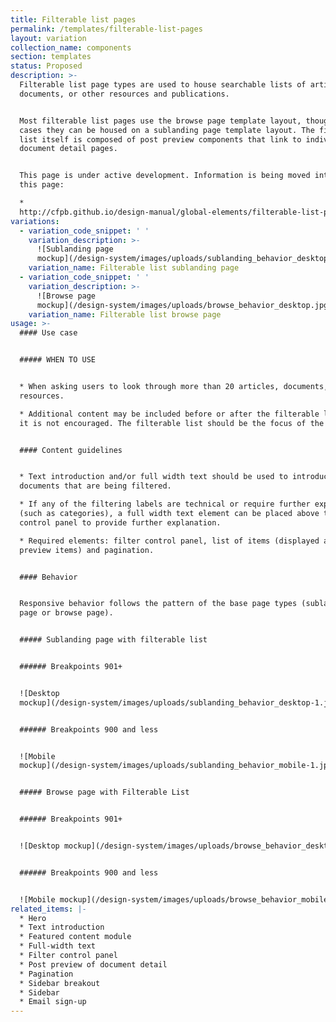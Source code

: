 ```yaml
---
title: Filterable list pages
permalink: /templates/filterable-list-pages
layout: variation
collection_name: components
section: templates
status: Proposed
description: >-
  Filterable list page types are used to house searchable lists of articles,
  documents, or other resources and publications.


  Most filterable list pages use the browse page template layout, though in rare
  cases they can be housed on a sublanding page template layout. The filterable
  list itself is composed of post preview components that link to individual
  document detail pages.


  This page is under active development. Information is being moved into it from
  this page:

  *
  http://cfpb.github.io/design-manual/global-elements/filterable-list-pages.html
variations:
  - variation_code_snippet: ' '
    variation_description: >-
      ![Sublanding page
      mockup](/design-system/images/uploads/sublanding_behavior_desktop-1.jpg)
    variation_name: Filterable list sublanding page
  - variation_code_snippet: ' '
    variation_description: >-
      ![Browse page
      mockup](/design-system/images/uploads/browse_behavior_desktop.jpg)
    variation_name: Filterable list browse page
usage: >-
  #### Use case


  ##### WHEN TO USE


  * When asking users to look through more than 20 articles, documents, or
  resources.

  * Additional content may be included before or after the filterable list, but
  it is not encouraged. The filterable list should be the focus of the page.


  #### Content guidelines


  * Text introduction and/or full width text should be used to introduce the
  documents that are being filtered.

  * If any of the filtering labels are technical or require further explanation
  (such as categories), a full width text element can be placed above the filter
  control panel to provide further explanation.

  * Required elements: filter control panel, list of items (displayed as post
  preview items) and pagination.


  #### Behavior


  Responsive behavior follows the pattern of the base page types (sublanding
  page or browse page).


  ##### Sublanding page with filterable list


  ###### Breakpoints 901+


  ![Desktop
  mockup](/design-system/images/uploads/sublanding_behavior_desktop-1.jpg)


  ###### Breakpoints 900 and less


  ![Mobile
  mockup](/design-system/images/uploads/sublanding_behavior_mobile-1.jpg)


  ##### Browse page with Filterable List


  ###### Breakpoints 901+


  ![Desktop mockup](/design-system/images/uploads/browse_behavior_desktop-1.jpg)


  ###### Breakpoints 900 and less


  ![Mobile mockup](/design-system/images/uploads/browse_behavior_mobile.jpg)
related_items: |-
  * Hero
  * Text introduction
  * Featured content module
  * Full-width text
  * Filter control panel
  * Post preview of document detail
  * Pagination
  * Sidebar breakout
  * Sidebar
  * Email sign-up
---
```


